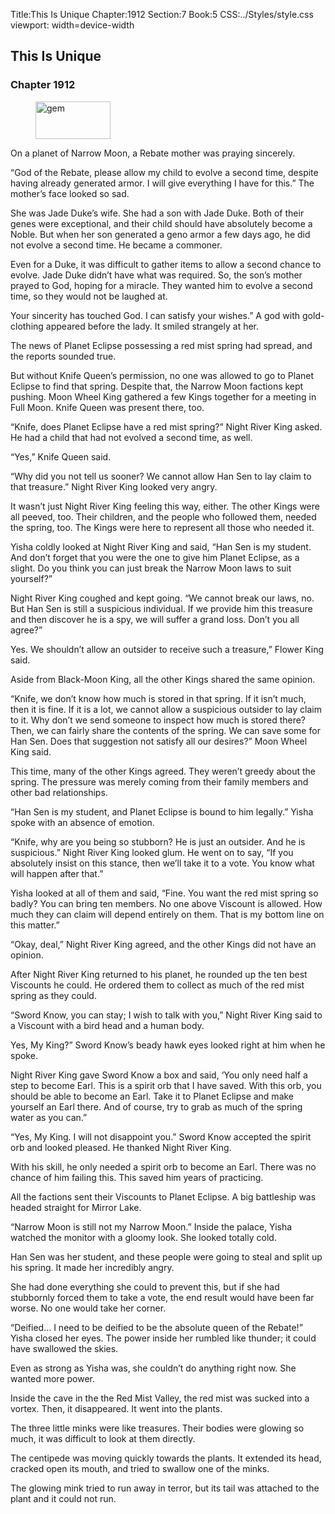 Title:This Is Unique 
Chapter:1912 
Section:7 
Book:5 
CSS:../Styles/style.css 
viewport: width=device-width
  
## This Is Unique
### Chapter 1912 
<figure>
	<img src="../Images/gem.gif" alt="gem" id="gem" width="120" height="60" />
</figure>
  

  
  On a planet of Narrow Moon, a Rebate mother was praying sincerely.

“God of the Rebate, please allow my child to evolve a second time, despite having already generated armor. I will give everything I have for this.” The mother’s face looked so sad.

She was Jade Duke’s wife. She had a son with Jade Duke. Both of their genes were exceptional, and their child should have absolutely become a Noble. But when her son generated a geno armor a few days ago, he did not evolve a second time. He became a commoner.

Even for a Duke, it was difficult to gather items to allow a second chance to evolve. Jade Duke didn’t have what was required. So, the son’s mother prayed to God, hoping for a miracle. They wanted him to evolve a second time, so they would not be laughed at.

Your sincerity has touched God. I can satisfy your wishes.” A god with gold-clothing appeared before the lady. It smiled strangely at her.

The news of Planet Eclipse possessing a red mist spring had spread, and the reports sounded true.

But without Knife Queen’s permission, no one was allowed to go to Planet Eclipse to find that spring. Despite that, the Narrow Moon factions kept pushing. Moon Wheel King gathered a few Kings together for a meeting in Full Moon. Knife Queen was present there, too.

“Knife, does Planet Eclipse have a red mist spring?” Night River King asked. He had a child that had not evolved a second time, as well.

“Yes,” Knife Queen said.

“Why did you not tell us sooner? We cannot allow Han Sen to lay claim to that treasure.” Night River King looked very angry.

It wasn’t just Night River King feeling this way, either. The other Kings were all peeved, too. Their children, and the people who followed them, needed the spring, too. The Kings were here to represent all those who needed it.

Yisha coldly looked at Night River King and said, “Han Sen is my student. And don’t forget that you were the one to give him Planet Eclipse, as a slight. Do you think you can just break the Narrow Moon laws to suit yourself?”

Night River King coughed and kept going. “We cannot break our laws, no. But Han Sen is still a suspicious individual. If we provide him this treasure and then discover he is a spy, we will suffer a grand loss. Don’t you all agree?”

Yes. We shouldn’t allow an outsider to receive such a treasure,” Flower King said.

Aside from Black-Moon King, all the other Kings shared the same opinion.

“Knife, we don’t know how much is stored in that spring. If it isn’t much, then it is fine. If it is a lot, we cannot allow a suspicious outsider to lay claim to it. Why don’t we send someone to inspect how much is stored there? Then, we can fairly share the contents of the spring. We can save some for Han Sen. Does that suggestion not satisfy all our desires?” Moon Wheel King said.

This time, many of the other Kings agreed. They weren’t greedy about the spring. The pressure was merely coming from their family members and other bad relationships.

“Han Sen is my student, and Planet Eclipse is bound to him legally.” Yisha spoke with an absence of emotion.

“Knife, why are you being so stubborn? He is just an outsider. And he is suspicious.” Night River King looked glum. He went on to say, “If you absolutely insist on this stance, then we’ll take it to a vote. You know what will happen after that.”

Yisha looked at all of them and said, “Fine. You want the red mist spring so badly? You can bring ten members. No one above Viscount is allowed. How much they can claim will depend entirely on them. That is my bottom line on this matter.”

“Okay, deal,” Night River King agreed, and the other Kings did not have an opinion.

After Night River King returned to his planet, he rounded up the ten best Viscounts he could. He ordered them to collect as much of the red mist spring as they could.

“Sword Know, you can stay; I wish to talk with you,” Night River King said to a Viscount with a bird head and a human body.

Yes, My King?” Sword Know’s beady hawk eyes looked right at him when he spoke.

Night River King gave Sword Know a box and said, ‘You only need half a step to become Earl. This is a spirit orb that I have saved. With this orb, you should be able to become an Earl. Take it to Planet Eclipse and make yourself an Earl there. And of course, try to grab as much of the spring water as you can.”

“Yes, My King. I will not disappoint you.” Sword Know accepted the spirit orb and looked pleased. He thanked Night River King.

With his skill, he only needed a spirit orb to become an Earl. There was no chance of him failing this. This saved him years of practicing.

All the factions sent their Viscounts to Planet Eclipse. A big battleship was headed straight for Mirror Lake.

“Narrow Moon is still not my Narrow Moon.” Inside the palace, Yisha watched the monitor with a gloomy look. She looked totally cold.

Han Sen was her student, and these people were going to steal and split up his spring. It made her incredibly angry.

She had done everything she could to prevent this, but if she had stubbornly forced them to take a vote, the end result would have been far worse. No one would take her corner.

“Deified… I need to be deified to be the absolute queen of the Rebate!” Yisha closed her eyes. The power inside her rumbled like thunder; it could have swallowed the skies.

Even as strong as Yisha was, she couldn’t do anything right now. She wanted more power.

Inside the cave in the the Red Mist Valley, the red mist was sucked into a vortex. Then, it disappeared. It went into the plants.

The three little minks were like treasures. Their bodies were glowing so much, it was difficult to look at them directly.

The centipede was moving quickly towards the plants. It extended its head, cracked open its mouth, and tried to swallow one of the minks.

The glowing mink tried to run away in terror, but its tail was attached to the plant and it could not run.
